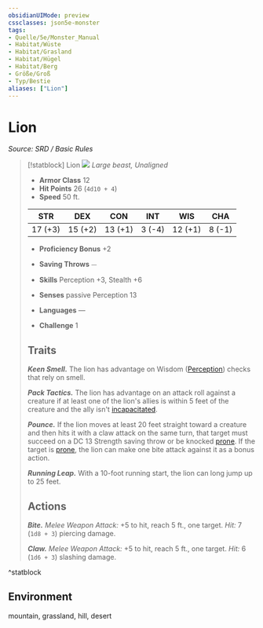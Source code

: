 ```yaml
---
obsidianUIMode: preview
cssclasses: json5e-monster
tags:
- Quelle/5e/Monster_Manual
- Habitat/Wüste
- Habitat/Grasland
- Habitat/Hügel
- Habitat/Berg
- Größe/Groß
- Typ/Bestie
aliases: ["Lion"]
---
```

# Lion
*Source: SRD / Basic Rules*  

> [!statblock] Lion
> ![](compendium/bestiary/beast/token/lion.png#token)
> *Large beast, Unaligned*
> 
> - **Armor Class** 12 
> - **Hit Points** 26 (`4d10 + 4`)
> - **Speed** 50 ft.
> 
> |STR|DEX|CON|INT|WIS|CHA|
> |:---:|:---:|:---:|:---:|:---:|:---:|
> |17 (+3)|15 (+2)|13 (+1)| 3 (-4)|12 (+1)| 8 (-1)|
> 
> - **Proficiency Bonus** +2
> - **Saving Throws** ⏤
> - **Skills** Perception +3, Stealth +6
> - **Senses** passive Perception 13
> 
> - **Languages** —
> - **Challenge** 1
> 
> ## Traits
> 
> ***Keen Smell.*** The lion has advantage on Wisdom ([Perception](rules/skills.md#Perception)) checks that rely on smell.
> 
> ***Pack Tactics.*** The lion has advantage on an attack roll against a creature if at least one of the lion's allies is within 5 feet of the creature and the ally isn't [incapacitated](rules/conditions.md#incapacitated).
> 
> ***Pounce.*** If the lion moves at least 20 feet straight toward a creature and then hits it with a claw attack on the same turn, that target must succeed on a DC 13 Strength saving throw or be knocked [prone](rules/conditions.md#prone). If the target is [prone](rules/conditions.md#prone), the lion can make one bite attack against it as a bonus action.
> 
> ***Running Leap.*** With a 10-foot running start, the lion can long jump up to 25 feet.
> 
> ## Actions
> 
> ***Bite.*** *Melee Weapon Attack:* +5 to hit, reach 5 ft., one target. *Hit:* 7 (`1d8 + 3`) piercing damage.
> 
> ***Claw.*** *Melee Weapon Attack:* +5 to hit, reach 5 ft., one target. *Hit:* 6 (`1d6 + 3`) slashing damage.
^statblock

## Environment

mountain, grassland, hill, desert